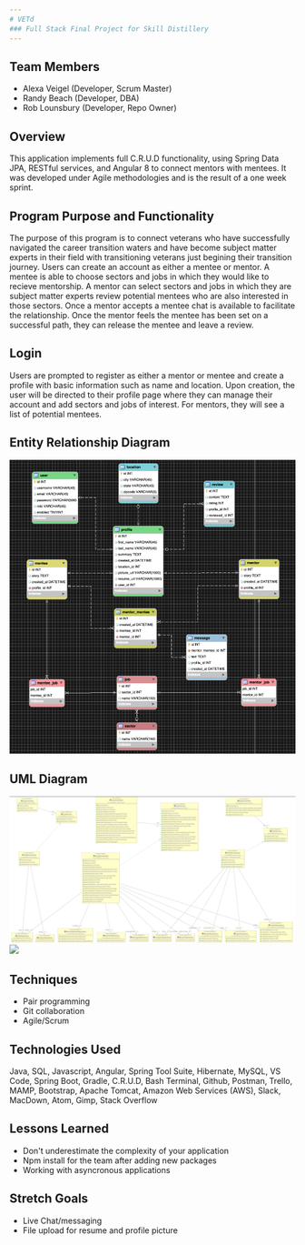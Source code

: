 ```yaml
---
# VETd
### Full Stack Final Project for Skill Distillery
---
```

## Team Members
- Alexa Veigel (Developer, Scrum Master)
- Randy Beach (Developer, DBA)
- Rob Lounsbury (Developer, Repo Owner)

## Overview
This application implements full C.R.U.D functionality, using Spring Data JPA, RESTful services, and Angular 8 to connect mentors with mentees. It was developed under Agile methodologies and is the result of a one week sprint.

## Program Purpose and Functionality
The purpose of this program is to connect veterans who have successfully navigated the career transition waters and have become subject matter experts in their field with transitioning veterans just begining their transition journey. Users can create an account as either a mentee or mentor. A mentee is able to choose sectors and jobs in which they would like to recieve mentorship. A mentor can select sectors and jobs in which they are subject matter experts review potential mentees who are also interested in those sectors. Once a mentor accepts a mentee chat is available to facilitate the relationship.  Once the mentor feels the mentee has been set on a successful path, they can release the mentee and leave a review.

## Login
Users are prompted to register as either a mentor or mentee and create a profile with basic information such as name and location. Upon creation, the user will be directed to their profile page where they can manage their account and add sectors and jobs of interest. For mentors, they will see a list of potential mentees.

## Entity Relationship Diagram
![](assets/README-b35842ce.png)

## UML Diagram
![](assets/README-1f9cd025.png)
![](https://github.com/robrides/VETd/blob/master/VETdJPA/VETd%20UML.png)

## Techniques
- Pair programming
- Git collaboration
- Agile/Scrum

## Technologies Used
Java, SQL, Javascript, Angular, Spring Tool Suite, Hibernate, MySQL, VS Code, Spring Boot, Gradle, C.R.U.D, Bash Terminal, Github, Postman, Trello, MAMP, Bootstrap, Apache Tomcat, Amazon Web Services (AWS), Slack, MacDown, Atom, Gimp, Stack Overflow

## Lessons Learned
- Don't underestimate the complexity of your application
- Npm install for the team after adding new packages
- Working with asyncronous applications

## Stretch Goals
- Live Chat/messaging
- File upload for resume and profile picture
